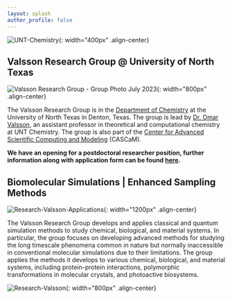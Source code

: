 ```yaml
---
layout: splash
author_profile: false
---
```


![UNT-Chemistry]({{site.url}}/assets/images/chemistry-1-clear.png){: width="400px" .align-center}

## Valsson Research Group @ University of North Texas

![Valsson Research Group - Group Photo July 2023]({{site.url}}/assets/images/ValssonResearchGroup-July2023_r50.jpg){: width="800px" .align-center}


The Valsson Research Group is in the [Department of Chemistry](https://chemistry.unt.edu/) at the University of North Texas in Denton, Texas. The group is lead by [Dr. Omar Valsson]({{site.url}}/members/omar-valsson), an assistant professor in theoretical and computational chemistry at UNT Chemistry. The group is also part of the [Center for Advanced Scientific Computing and Modeling](https://cascam.unt.edu/) (CASCaM).

**We have an opening for a postdoctoral researcher position, further information along with application form can be found [here](https://jobs.untsystem.edu/postings/63766).**


## Biomolecular Simulations | Enhanced Sampling Methods

![Research-Valsson-Applications]({{site.url}}/assets/images/OV-UNT-ResearchFigure-Applications.png){: width="1200px" .align-center}

The Valsson Research Group develops and applies classical and quantum simulation methods to study chemical, biological, and material systems. In particular, the group focuses on developing advanced methods for studying the long timescale phenomena common in nature but normally inaccessible in conventional molecular simulations due to their limitations. The group applies the methods it develops to various chemical, biological, and material systems, including protein-protein interactions, polymorphic transformations in molecular crystals, and photoactive biosystems.

![Research-Valsson]({{site.url}}/assets/images/OV-UNT-ResearchFigure-Methods.png){: width="800px" .align-center}
